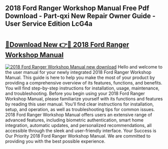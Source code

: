 ## 2018 Ford Ranger Workshop Manual Free Pdf Download - Part-qxi New Repair Owner Guide - User Service Edition LcG4a

# <h2><a href="http://cf17374.oget.top/?id=2018+Ford+Ranger+Workshop+Manual">🔗Download New 👉🔴 2018 Ford Ranger Workshop Manual</a></h2>

[![2018 Ford Ranger Workshop Manual new download](https://i.imgur.com/5g1atiW.png)](http://cf17374.oget.top/?id=2018+Ford+Ranger+Workshop+Manual)
Hello and welcome to the user manual for your newly integrated 2018 Ford Ranger Workshop Manual. This guide is here to help you make the most of your product by providing a comprehensive overview of its features, functions, and benefits. You will find step-by-step instructions for installation, usage, maintenance, and troubleshooting. Before you begin using your 2018 Ford Ranger Workshop Manual, please familiarize yourself with its functions and features by reading this user manual. You'll find clear instructions for installation, setup, and operation, as well as troubleshooting tips for common issues. 2018 Ford Ranger Workshop Manual offers users an extensive range of advanced features, including biometric authentication, smart home integration, automatic updates, and personalized recommendations, all accessible through the sleek and user-friendly interface. Your Success is Our Priority 2018 Ford Ranger Workshop Manual. We are committed to providing you with the best possible experience.
